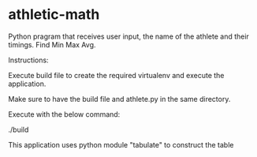 # athletic-math
Python pragram that receives user input, the name of the athlete and their timings. Find Min Max Avg.

Instructions:

Execute build file to create the required virtualenv and execute the application.

Make sure to have the build file and athlete.py in the same directory.

Execute with the below command:

./build

This application uses python module "tabulate" to construct the table
